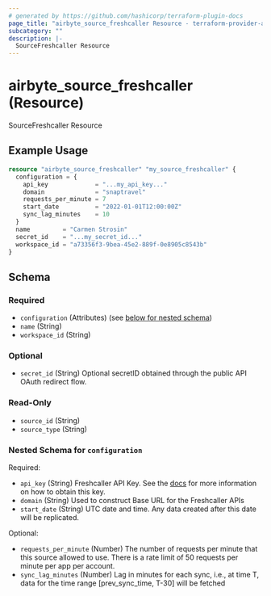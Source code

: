 ```yaml
---
# generated by https://github.com/hashicorp/terraform-plugin-docs
page_title: "airbyte_source_freshcaller Resource - terraform-provider-airbyte"
subcategory: ""
description: |-
  SourceFreshcaller Resource
---
```


# airbyte_source_freshcaller (Resource)

SourceFreshcaller Resource

## Example Usage

```terraform
resource "airbyte_source_freshcaller" "my_source_freshcaller" {
  configuration = {
    api_key             = "...my_api_key..."
    domain              = "snaptravel"
    requests_per_minute = 7
    start_date          = "2022-01-01T12:00:00Z"
    sync_lag_minutes    = 10
  }
  name         = "Carmen Strosin"
  secret_id    = "...my_secret_id..."
  workspace_id = "a73356f3-9bea-45e2-889f-0e8905c8543b"
}
```

<!-- schema generated by tfplugindocs -->
## Schema

### Required

- `configuration` (Attributes) (see [below for nested schema](#nestedatt--configuration))
- `name` (String)
- `workspace_id` (String)

### Optional

- `secret_id` (String) Optional secretID obtained through the public API OAuth redirect flow.

### Read-Only

- `source_id` (String)
- `source_type` (String)

<a id="nestedatt--configuration"></a>
### Nested Schema for `configuration`

Required:

- `api_key` (String) Freshcaller API Key. See the <a href="https://docs.airbyte.com/integrations/sources/freshcaller">docs</a> for more information on how to obtain this key.
- `domain` (String) Used to construct Base URL for the Freshcaller APIs
- `start_date` (String) UTC date and time. Any data created after this date will be replicated.

Optional:

- `requests_per_minute` (Number) The number of requests per minute that this source allowed to use. There is a rate limit of 50 requests per minute per app per account.
- `sync_lag_minutes` (Number) Lag in minutes for each sync, i.e., at time T, data for the time range [prev_sync_time, T-30] will be fetched


